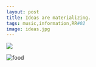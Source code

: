 ```yaml
---
layout: post
title: Ideas are materializing.
tags: music,information,RR#02
image: ideas.jpg
---
```

![](https://i.imgur.com/WM13ajU.jpg)

![food](https://i.imgur.com/D71GY6K.jpg)